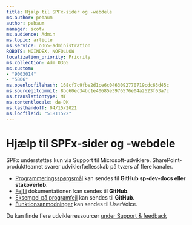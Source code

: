 ```yaml
---
title: Hjælp til SPFx-sider og -webdele
ms.author: pebaum
author: pebaum
manager: scotv
ms.audience: Admin
ms.topic: article
ms.service: o365-administration
ROBOTS: NOINDEX, NOFOLLOW
localization_priority: Priority
ms.collection: Adm_O365
ms.custom:
- "9003014"
- "5806"
ms.openlocfilehash: 168cf7c9fbe2d1ce6c0463092770719cdc63d45c
ms.sourcegitcommit: 8bc60ec34bc1e40685e3976576e04a2623f63a7c
ms.translationtype: MT
ms.contentlocale: da-DK
ms.lasthandoff: 04/15/2021
ms.locfileid: "51811522"
---
```

# <a name="help-with-spfx-pages-and-web-parts"></a>Hjælp til SPFx-sider og -webdele

SPFx understøttes kun via Support til Microsoft-udviklere. SharePoint-produktteamet svarer udviklerfællesskab på tværs af flere kanaler.

- [Programmeringsspørgsmål](https://docs.microsoft.com/sharepoint/dev/support-feedback#programming-questions)  kan sendes til  **GitHub sp-dev-docs eller**  **stakoverløb**.
- [Fejl i](https://docs.microsoft.com/sharepoint/dev/support-feedback#documentation-bugs)  dokumentationen kan sendes til **GitHub**.
- [Eksempel på programfejl](https://docs.microsoft.com/sharepoint/dev/support-feedback#sample-application-bugs)  kan sendes til  **GitHub**.
- [Funktionsanmodninger](https://docs.microsoft.com/sharepoint/dev/support-feedback#feature-requests)  kan sendes til UserVoice.

Du kan finde flere udviklerressourcer  [under Support & feedback](https://docs.microsoft.com/sharepoint/dev/support-feedback)